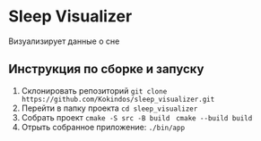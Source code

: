 # Sleep Visualizer
Визуализирует данные о сне

## Инcтрукция по сборке и запуску
1. Склонировать репозиторий
   ```git clone https://github.com/Kokindos/sleep_visualizer.git```
2. Перейти в папку проекта
   ```cd sleep_visualizer```
3. Собрать проект
```cmake -S src -B build ```
```cmake --build build```
4. Отрыть собранное приложение:
```./bin/app```
